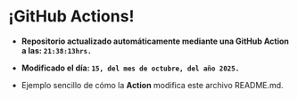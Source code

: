 # ¡GitHub Actions!
* **Repositorio actualizado automáticamente mediante una GitHub Action a las: `21:38:13hrs.`**
* **Modificado el día: `15, del mes de octubre, del año 2025.`**

* Ejemplo sencillo de cómo la **Action** modifica este archivo README.md.
